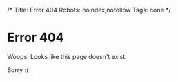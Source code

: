 /*
Title: Error 404
Robots: noindex,nofollow
Tags: none
*/

Error 404
=========

Woops. Looks like this page doesn't exist.

Sorry :(